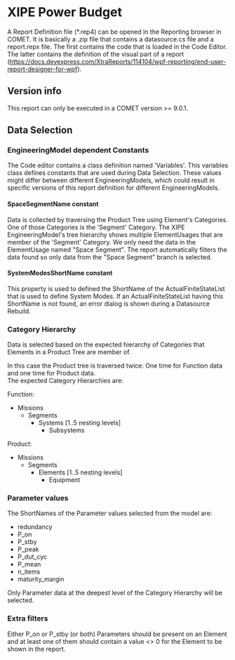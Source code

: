 # XIPE Power Budget

A Report Definition file (*.rep4) can be opened in the Reporting browser in COMET.
It is basically a .zip file that contains a datasource.cs file and a report.repx file.
The first contains the code that is loaded in the Code Editor.
The latter contains the definition of the visual part of a report (https://docs.devexpress.com/XtraReports/114104/wpf-reporting/end-user-report-designer-for-wpf).
</br>

## Version info
This report can only be executed in a COMET version >= 9.0.1.
</br>

## Data Selection

### EngineeringModel dependent Constants
The Code editor contains a class definition named 'Variables'.
This variables class defines constants that are used during Data Selection.
These values might differ between different EngineeringModels, which could result in specific versions of this report definition for different EngineeringModels.

#### SpaceSegmentName constant
Data is collected by traversing the Product Tree using Element's Categories.
One of those Categories is the 'Segment' Category.
The XIPE EngineeringModel's tree hierarchy shows multiple ElementUsages that are member of the 'Segment' Category.
We only need the data in the ElementUsage named "Space Segment".
The report automatically filters the data found so only data from the "Space Segment" branch is selected. 

#### SystemModesShortName constant
This property is used to defined the ShortName of the ActualFiniteStateList that is used to define System Modes.
If an ActualFiniteStateList having this ShortName is not found, an error dialog is shown during a Datasource Rebuild.  

### Category Hierarchy
Data is selected based on the expected hierarchy of Categories that Elements in a Product Tree are member of.

In this case the Product tree is traversed twice: One time for Function data and one time for Product data.<br/>
The expected Category Hierarchies are:

Function:
- Missions
  - Segments
    - Systems [1..5 nesting levels]
      - Subsystems

Product:
- Missions
  - Segments
    - Elements [1..5 nesting levels]
      - Equipment

### Parameter values
The ShortNames of the Parameter values selected from the model are:

- redundancy
- P_on
- P_stby
- P_peak
- P_dut_cyc
- P_mean
- n_items
- maturity_margin

Only Parameter data at the deepest level of the Category Hierarchy will be selected.

### Extra filters
Either P_on or P_stby (or both) Parameters should be present on an Element and at least one of them should contain a value <> 0 for the Element to be shown in the report.
